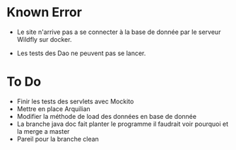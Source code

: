 # Known Error

- Le site n'arrive pas a se connecter à la base de donnée par le serveur Wildfly sur docker.

- Les tests des Dao ne peuvent pas se lancer.

# To Do

- Finir les tests des servlets avec Mockito
- Mettre en place Arquilian
- Modifier la méthode de load des données en base de donnée
- La branche java doc fait planter le programme il faudrait voir pourquoi et la merge a master
- Pareil pour la branche clean